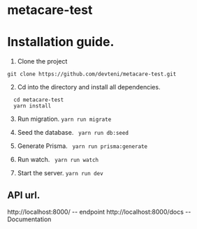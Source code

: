 # metacare-test
# Installation guide.
1. Clone the project
  
  `git clone https://github.com/devteni/metacare-test.git`
 
2. Cd into the directory and install all dependencies.
```
  cd metacare-test
  yarn install
```

3. Run migration.
` yarn run migrate `

4. Seed the database.
` yarn run db:seed`

5. Generate Prisma.
` yarn run prisma:generate`

6. Run watch.
` yarn run watch`

6. Start the server.
` yarn run dev `

## API url.
http://localhost:8000/ -- endpoint
http://localhost:8000/docs -- Documentation
